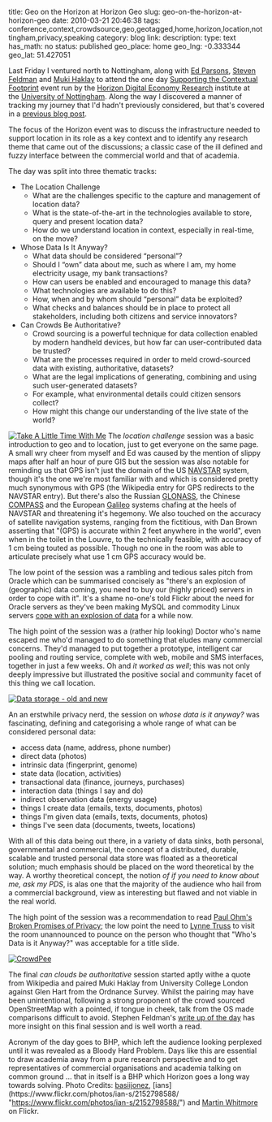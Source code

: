 title: Geo on the Horizon at Horizon Geo
slug: geo-on-the-horizon-at-horizon-geo
date: 2010-03-21 20:46:38
tags: conference,context,crowdsource,geo,geotagged,home,horizon,location,nottingham,privacy,speaking
category: blog
link: 
description: 
type: text
has_math: no
status: published
geo_place: home
geo_lng: -0.333344
geo_lat: 51.427051

Last Friday I ventured north to Nottingham, along with [Ed Parsons](https://twitter.com/edparsons/ "https://twitter.com/edparsons/"), [Steven Feldman](https://twitter.com/stevenfeldman/ "https://twitter.com/stevenfeldman/") and [Muki Haklay](https://twitter.com/mhaklay "https://twitter.com/mhaklay") to attend the one day [Supporting the Contextual Footprint](https://www.horizon.ac.uk/news/news-events/39-events/89-supporting-the-contextual-footprint-infrastructure-challenges-theme-day.html "https://www.horizon.ac.uk/news/news-events/39-events/89-supporting-the-contextual-footprint-infrastructure-challenges-theme-day.html") event run by the [Horizon Digital Economy Research](https://www.horizon.ac.uk/ "https://www.horizon.ac.uk/") institute at the [University of Nottingham](https://nottingham.ac.uk/ "https://nottingham.ac.uk/"). Along the way I discovered a manner of tracking my journey that I'd hadn't previously considered, but that's covered in a [previous blog post](/2010/03/20/deliberately-and-unexpectedly-tracking-my-journey/ "/2010/03/20/deliberately-and-unexpectedly-tracking-my-journey/").

The focus of the Horizon event was to discuss the infrastructure needed to support location in its role as a key context and to identify any research theme that came out of the discussions; a classic case of the ill defined and fuzzy interface between the commercial world and that of academia.

<!-- TEASER_END -->

The day was split into three thematic tracks:


* The Location Challenge
	+ What are the challenges specific to the capture and management of location data?
	+ What is the state-of-the-art in the technologies available to store, query and present location data?
	+ How do we understand location in context, especially in real-time, on the move?
* Whose Data Is It Anyway?
	+ What data should be considered “personal”?
	+ Should I “own” data about me, such as where I am, my home electricity usage, my bank transactions?
	+ How can users be enabled and encouraged to manage this data?
	+ What technologies are available to do this?
	+ How, when and by whom should “personal” data be exploited?
	+ What checks and balances should be in place to protect all stakeholders, including both citizens and service innovators?
* Can Crowds Be Authoritative?
	+ Crowd sourcing is a powerful technique for data collection enabled by modern handheld devices, but how far can user-contributed data be trusted?
	+ What are the processes required in order to meld crowd-sourced data with existing, authoritative, datasets?
	+ What are the legal implications of generating, combining and using such user-generated datasets?
	+ For example, what environmental details could citizen sensors collect?
	+ How might this change our understanding of the live state of the world?


[![Take A Little Time With Me](https://farm5.static.flickr.com/4013/4430594002_4c2f7d078b_d.jpg)](https://www.flickr.com/photos/basil_j/4430594002/ "Take A Little Time With Me")
The *location challenge* session was a basic introduction to geo and to location, just to get everyone on the same page. A small wry cheer from myself and Ed was caused by the mention of slippy maps after half an hour of pure GIS but the session was also notable for reminding us that GPS isn't just the domain of the US [NAVSTAR](https://en.wikipedia.org/wiki/NAVSTAR "https://en.wikipedia.org/wiki/NAVSTAR") system, though it's the one we're most familiar with and which is considered pretty much synonymous with GPS (the Wikipedia entry for GPS redirects to the NAVSTAR entry). But there's also the Russian [GLONASS](https://en.wikipedia.org/wiki/GLONASS "https://en.wikipedia.org/wiki/GLONASS"), the Chinese [COMPASS](https://en.wikipedia.org/wiki/Beidou_navigation_system "https://en.wikipedia.org/wiki/Beidou_navigation_system") and the European [Galileo](https://en.wikipedia.org/wiki/Galileo_(satellite_navigation) "https://en.wikipedia.org/wiki/Galileo_(satellite_navigation)") systems chafing at the heels of NAVSTAR and threatening it's hegemony. We also touched on the accuracy of satellite navigation systems, ranging from the fictitious, with Dan Brown asserting that "(GPS) is accurate within 2 feet anywhere in the world", even when in the toilet in the Louvre, to the technically feasible, with accuracy of 1 cm being touted as possible. Though no one in the room was able to articulate precisely what use 1 cm GPS accuracy would be.

The low point of the session was a rambling and tedious sales pitch from Oracle which can be summarised concisely as "there's an explosion of (geographic) data coming, you need to buy our (highly priced) servers in order to cope with it". It's a shame no-one's told Flickr about the need for Oracle servers as they've been making MySQL and commodity Linux servers [cope with an explosion of data](https://code.flickr.com/blog/2010/02/08/using-abusing-and-scaling-mysql-at-flickr/ "https://code.flickr.com/blog/2010/02/08/using-abusing-and-scaling-mysql-at-flickr/") for a while now.

The high point of the session was a (rather hip looking) Doctor who's name escaped me who'd managed to do something that eludes many commercial concerns. They'd managed to put together a prototype, intelligent car pooling and routing service, complete with web, mobile and SMS interfaces, together in just a few weeks. Oh and *it worked as well*; this was not only deeply impressive but illustrated the positive social and community facet of this thing we call location.

[![Data storage - old and new](https://farm3.static.flickr.com/2375/2152798588_724f8a2f1c_d.jpg)](https://www.flickr.com/photos/ian-s/2152798588/ "Data storage - old and new")

An an erstwhile privacy nerd, the session on *whose data is it anyway?* was fascinating, defining and categorising a whole range of what can be considered personal data:
* access data (name, address, phone number)
* direct data (photos)
* intrinsic data (fingerprint, genome)
* state data (location, activities)
* transactional data (finance, journeys, purchases)
* interaction data (things I say and do)
* indirect observation data (energy usage)
* things I create data (emails, texts, documents, photos)
* things I'm given data (emails, texts, documents, photos)
* things I've seen data (documents, tweets, locations)


With all of this data being out there, in a variety of data sinks, both personal, governmental and commercial, the concept of a distributed, durable, scalable and trusted personal data store was floated as a theoretical solution; much emphasis should be placed on the word theoretical by the way. A worthy theoretical concept, the notion *of if you need to know about me, ask my PDS*, is alas one that the majority of the audience who hail from a commercial background, view as interesting but flawed and not viable in the real world.

The high point of the session was a recommendation to read [Paul Ohm's Broken Promises of Privacy](https://papers.ssrn.com/sol3/papers.cfm?abstract_id=1450006 "https://papers.ssrn.com/sol3/papers.cfm?abstract_id=1450006"); the low point the need to [Lynne Truss](https://www.lynnetruss.com/pages/content/index.asp?PageID=8 "https://www.lynnetruss.com/pages/content/index.asp?PageID=8") to visit the room unannounced to pounce on the person who thought that "Who's Data is it Anyway?" was acceptable for a title slide.

[![CrowdPee](https://farm3.static.flickr.com/2613/4185729548_83040116ec_d.jpg)](https://www.flickr.com/photos/rustychainsaw/4185729548/ "CrowdPee")

The final *can clouds be authoritative* session started aptly withe a quote from Wikipedia and paired Muki Haklay from University College London against Glen Hart from the Ordnance Survey. Whilst the pairing may have been unintentional, following a strong proponent of the crowd sourced OpenStreetMap with a pointed, if tongue in cheek, talk from the OS made comparisons difficult to avoid. Stephen Feldman's [write up of the day](https://giscussions.blogspot.com/2010/03/few-bhps-on-horizon.html "https://giscussions.blogspot.com/2010/03/few-bhps-on-horizon.html") has more insight on this final session and is well worth a read.

Acronym of the day goes to BHP, which left the audience looking perplexed until it was revealed as a Bloody Hard Problem. Days like this are essential to draw academia away from a pure research perspective and to get representatives of commercial organisations and academia talking on common ground ... that in itself is a BHP which Horizon goes a long way towards solving.
Photo Credits: [basiijonez](https://www.flickr.com/photos/basil_j/4430594002/ "https://www.flickr.com/photos/basil_j/4430594002/"), [ians](https://www.flickr.com/photos/ian-s/2152798588/ "https://www.flickr.com/photos/ian-s/2152798588/") and [Martin Whitmore](https://www.flickr.com/photos/rustychainsaw/4185729548/ "https://www.flickr.com/photos/rustychainsaw/4185729548/") on Flickr.


